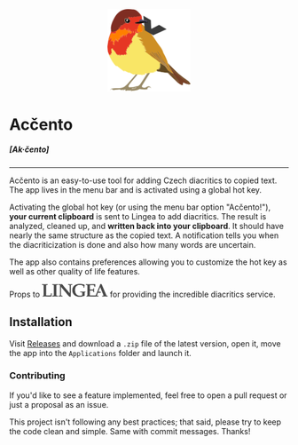 <div align="center">
    <img style="width: 150px" src="./img/Accento-logo.png">
</div>

# Acčento
##### [Ak·čento]

---

Acčento is an easy-to-use tool for adding Czech diacritics to copied text. The app lives in the menu bar and is activated using a global hot key.

Activating the global hot key (or using the menu bar option "Acčento!"), **your current clipboard** is sent to Lingea to add diacritics. The result is analyzed, cleaned up, and **written back into your clipboard**. It should have nearly the same structure as the copied text. A notification tells you when the diacriticization is done and also how many words are uncertain.

The app also contains preferences allowing you to customize the hot key as well as other quality of life features.

Props to [<img style="height: 24px" src="./img/Lingea-logo.png">](https://www.nechybujte.cz/nastroje) for providing the incredible diacritics service.

## Installation
Visit [Releases](https://github.com/MatyasKriz/Accento/releases) and download a `.zip` file of the latest version, open it, move the app into the `Applications` folder and launch it.

### Contributing
If you'd like to see a feature implemented, feel free to open a pull request or just a proposal as an issue.

This project isn't following any best practices; that said, please try to keep the code clean and simple. Same with commit messages. Thanks!
